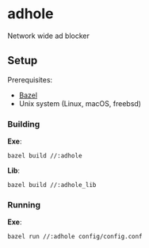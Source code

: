# adhole

Network wide ad blocker

## Setup
Prerequisites:
- [Bazel](https://bazel.build)
- Unix system (Linux, macOS, freebsd)

### Building
**Exe**:
```shell
bazel build //:adhole
```

**Lib**:
```shell
bazel build //:adhole_lib
```

### Running
**Exe**:
```shell
bazel run //:adhole config/config.conf
```